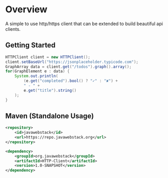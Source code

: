 # Overview
A simple to use http/https client that can be extended to build beautiful api clients.

## Getting Started
```java
HTTPClient client = new HTTPClient();
client.setBaseUrl("https://jsonplaceholder.typicode.com");
GraphArray data = client.get("/todos").graph().array();
for(GraphElement e : data) {
    System.out.println(
        (e.get("completed").bool() ? "✓" : "✘") +
        " - " +
        e.get("title").string()
    );
}
```

## Maven (Standalone Usage)
```xml
<repository>
    <id>javawebstack</id>
    <url>https://repo.javawebstack.org</url>
</repository>
```
```xml
<dependency>
    <groupId>org.javawebstack</groupId>
    <artifactId>HTTP-Client</artifactId>
    <version>1.0-SNAPSHOT</version>
</dependency>
```